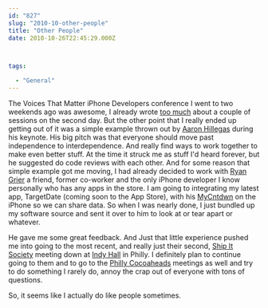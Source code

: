 ```yaml
---
id: "827"
slug: "2010-10-other-people"
title: "Other People"
date: 2010-10-26T22:45:29.000Z



tags:

  - "General"
---
```

<div class="sqs-html-content">
  <p>The Voices That Matter iPhone Developers conference I went to two weekends ago was awesome, I already wrote <a href="/logical-disconnect-1/archives/2010/10/18/game-on">too much</a> about a couple of sessions on the second day.  But the other point that I really ended up getting out of it was a simple example thrown out by <a href="http://www.bignerdranch.com/instructors/hillegass.shtml">Aaron Hillegas</a> during his keynote.  His big pitch was that everyone should move past independence to interdependence.  And really find ways to work together to make even better stuff.  At the time it struck me as stuff I'd heard forever, but he suggested do code reviews with each other.
And for some reason that simple example got me moving, I had already decided to work with <a href="http://software.ryangrier.com/">Ryan Grier</a> a friend, former co-worker and the only iPhone developer I know personally who has any apps in the store.  I am going to integrating my latest app, TargetDate (coming soon to the App Store), with his <a href="http://software.ryangrier.com/mycntdwn/">MyCntdwn</a> on the iPhone so we can share data.  So when I was nearly done, I just bundled up my software source and sent it over to him to look at or tear apart or whatever.</p>
<p>He gave me some great feedback.  And Just that little experience pushed me into going to the most recent, and really just their second, <a href="http://shipitsociety.com/">Ship It Society</a> meeting down at <a href="http://www.indyhall.org/">Indy Hall</a> in Philly.  I definitely plan to continue going to them and to go to the <a href="http://phillycocoa.org/">Philly Cocoaheads</a> meetings as well and try to do something I rarely do, annoy the crap out of everyone with tons of questions.</p>
<p>So, it seems like I actually do like people sometimes.</p>
</div>
